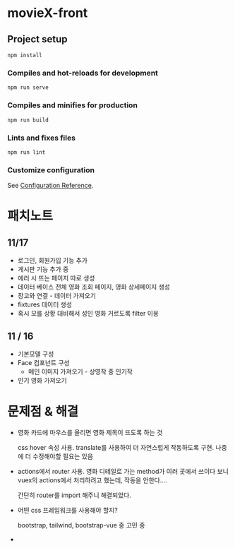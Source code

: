 # movieX-front

## Project setup
```
npm install
```

### Compiles and hot-reloads for development
```
npm run serve
```

### Compiles and minifies for production
```
npm run build
```

### Lints and fixes files
```
npm run lint
```

### Customize configuration
See [Configuration Reference](https://cli.vuejs.org/config/).

# 패치노트

## 11/17

* 로그인, 회원가입 기능 추가
* 게시판 기능 추가 중
* 에러 시 뜨는 페이지 따로 생성
* 데이터 베이스 전체 영화 조회 페이지, 영화 상세페이지 생성
* 장고와 연결 - 데이터 가져오기
* fixtures 데이터 생성
* 혹시 모를 상황 대비해서 성인 영화 거르도록 filter 이용

## 11 / 16

* 기본모델 구성
* Face 컴포넌트 구성
  * 메인 이미지 가져오기 - 상영작 중 인기작
* 인기 영화 가져오기







# 문제점 & 해결

* 영화 카드에 마우스를 올리면 영화 제목이 뜨도록 하는 것

  css hover 속성 사용. translate를 사용하여 더 자연스럽게 작동하도록 구현. 나중에 더 수정해야할 필요는 있음

* actions에서 router 사용. 영화 디테일로 가는 method가 여러 곳에서 쓰이다 보니 vuex의 actions에서 처리하려고 했는데, 작동을 안한다....

  간단히 router를 import 해주니 해결되었다.

* 어떤 css 프레임워크를 사용해야 할지?

  bootstrap, tailwind, bootstrap-vue 중 고민 중

  

* 

